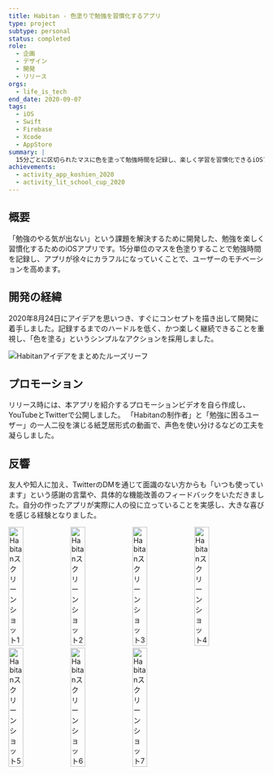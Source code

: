 ```yaml
---
title: Habitan - 色塗りで勉強を習慣化するアプリ
type: project
subtype: personal
status: completed
role:
  - 企画
  - デザイン
  - 開発
  - リリース
orgs:
  - life_is_tech
end_date: 2020-09-07
tags:
  - iOS
  - Swift
  - Firebase
  - Xcode
  - AppStore
summary: |
  15分ごとに区切られたマスに色を塗って勉強時間を記録し、楽しく学習を習慣化できるiOSアプリ。アプリ甲子園2020ファイナリスト、Life is Tech! スクールカップ最高賞（ゴールドアワード）受賞。
achievements:
  - activity_app_koshien_2020
  - activity_lit_school_cup_2020
---
```

## 概要
「勉強のやる気が出ない」という課題を解決するために開発した、勉強を楽しく習慣化するためのiOSアプリです。15分単位のマスを色塗りすることで勉強時間を記録し、アプリが徐々にカラフルになっていくことで、ユーザーのモチベーションを高めます。

## 開発の経緯
2020年8月24日にアイデアを思いつき、すぐにコンセプトを描き出して開発に着手しました。記録するまでのハードルを低く、かつ楽しく継続できることを重視し、「色を塗る」というシンプルなアクションを採用しました。

![Habitanアイデアをまとめたルーズリーフ](../../../linked_assets/10_Projects/Personal/habitan/assets/habitan_idea_looseleaf.jpg)

## プロモーション
リリース時には、本アプリを紹介するプロモーションビデオを自ら作成し、YouTubeとTwitterで公開しました。
「Habitanの制作者」と「勉強に困るユーザー」の一人二役を演じる紙芝居形式の動画で、声色を使い分けるなどの工夫を凝らしました。

## 反響
友人や知人に加え、TwitterのDMを通じて面識のない方からも「いつも使っています」という感謝の言葉や、具体的な機能改善のフィードバックをいただきました。自分の作ったアプリが実際に人の役に立っていることを実感し、大きな喜びを感じる経験となりました。

<div style="display: flex; gap: 1px;">
    <img src="/linked_assets/10_Projects/Personal/habitan/assets/habitan_ss_1.jpg" alt="Habitanスクリーンショット1" width="24%">
    <img src="/linked_assets/10_Projects/Personal/habitan/assets/habitan_ss_2.jpg" alt="Habitanスクリーンショット2" width="24%">
    <img src="/linked_assets/10_Projects/Personal/habitan/assets/habitan_ss_3.jpg" alt="Habitanスクリーンショット3" width="24%">
    <img src="/linked_assets/10_Projects/Personal/habitan/assets/habitan_ss_4.jpg" alt="Habitanスクリーンショット4" width="24%">
</div>
<div style="display: flex; gap: 1px; margin-top: 4px;">
    <img src="/linked_assets/10_Projects/Personal/habitan/assets/habitan_ss_5.jpg" alt="Habitanスクリーンショット5" width="24%">
    <img src="/linked_assets/10_Projects/Personal/habitan/assets/habitan_ss_6.jpg" alt="Habitanスクリーンショット6" width="24%">
    <img src="/linked_assets/10_Projects/Personal/habitan/assets/habitan_ss_7.jpg" alt="Habitanスクリーンショット7" width="24%">
</div>
